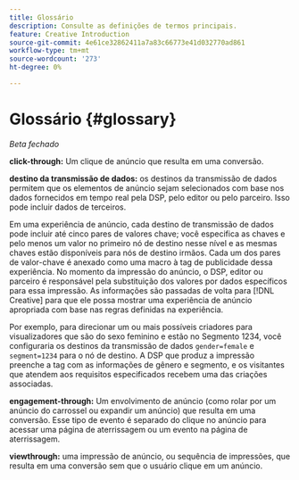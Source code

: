 ```yaml
---
title: Glossário
description: Consulte as definições de termos principais.
feature: Creative Introduction
source-git-commit: 4e61ce32862411a7a83c66773e41d032770ad861
workflow-type: tm+mt
source-wordcount: '273'
ht-degree: 0%

---
```


# Glossário {#glossary}

*Beta fechado*

<!-- more feature metadata?? -->

<!-- ## A-B {#a-b} -->

<!-- not sure I need these "x-through" terms since that we're not creating conversion pixels in this UI, but see if they come up in other text -->

**click-through:** Um clique de anúncio que resulta em uma conversão.

**destino da transmissão de dados:** os destinos da transmissão de dados permitem que os elementos de anúncio sejam selecionados com base nos dados fornecidos em tempo real pela DSP, pelo editor ou pelo parceiro. Isso pode incluir dados de terceiros.

<!-- verify this -->Em uma experiência de anúncio, cada destino de transmissão de dados pode incluir até cinco pares de valores chave; você especifica as chaves e pelo menos um valor no primeiro nó de destino nesse nível e as mesmas chaves estão disponíveis para nós de destino irmãos. Cada um dos pares de valor-chave é anexado como uma macro à tag de publicidade dessa experiência. No momento da impressão do anúncio, o DSP, editor ou parceiro é responsável pela substituição dos valores por dados específicos para essa impressão. As informações são passadas de volta para [!DNL Creative] para que ele possa mostrar uma experiência de anúncio apropriada com base nas regras definidas na experiência.

Por exemplo, para direcionar um ou mais possíveis criadores para visualizadores que são do sexo feminino e estão no Segmento 1234, você configuraria os destinos da transmissão de dados `gender=female` e `segment=1234` para o nó de destino. A DSP que produz a impressão preenche a tag com as informações de gênero e segmento, e os visitantes que atendem aos requisitos especificados recebem uma das criações associadas.

**engagement-through:** Um envolvimento de anúncio (como rolar por um anúncio do carrossel ou expandir um anúncio) que resulta em uma conversão. Esse tipo de evento é separado do clique no anúncio para acessar uma página de aterrissagem ou um evento na página de aterrissagem.

<!-- or flexible html5 creative variation? Not sure we need to mention this since there's no place to view the different variations per se:

**variation of a flexible HTML5 creative:** A derivation of a flexible HTML5 creative asset in your [!UICONTROL Creative Libraries], which is generated when you assign the creative to an experience and change any of the default attributes within the experience.
-->

**viewthrough:** uma impressão de anúncio, ou sequência de impressões, que resulta em uma conversão sem que o usuário clique em um anúncio.
